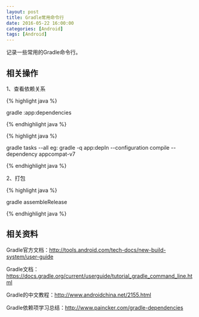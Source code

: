 ```yaml
---
layout: post
title: Gradle常用命令行
date: 2016-05-22 16:00:00
categories: [Android]
tags: [Android]
---
```


记录一些常用的Gradle命令行。
<!--more-->

##  相关操作

1、查看依赖关系 

{% highlight java %}

gradle :app:dependencies

{% endhighlight java %}

{% highlight java %}

gradle tasks --all
eg: gradle -q app:depIn --configuration compile --dependency appcompat-v7

{% endhighlight java %}


2、打包 

{% highlight java %}

gradle assembleRelease

{% endhighlight java %}

##  相关资料

Gradle官方文档：<http://tools.android.com/tech-docs/new-build-system/user-guide>

Gradle文档：<https://docs.gradle.org/current/userguide/tutorial_gradle_command_line.html>

Gradle的中文教程：<http://www.androidchina.net/2155.html>

Gradle依赖项学习总结：<http://www.paincker.com/gradle-dependencies>